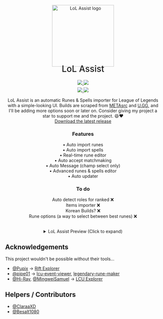 <p align="center" style="margin-bottom: 0px !important;">
  <img width="200" src="https://user-images.githubusercontent.com/48817307/172007805-112e094e-006f-4048-8027-bd96e1e4b6e2.png" alt="LoL Assist logo" align="center">
</p>
<h1 align="center" style="margin-top: -10px; font-weight: 500;">LoL Assist</h1>

<div align="center">
<a href="https://github.com/Rokuazery/LoL-Assist/stargazers">
  <img src="https://img.shields.io/github/stars/rokuazery/lol-assist?color=yellow&label=Stars&logo=github&style=for-the-badge">
</a>

<a href="https://github.com/Rokuazery/LoL-Assist/network/members">
  <img src="https://img.shields.io/github/forks/rokuazery/lol-assist?color=blue&logo=github&style=for-the-badge">
</a>

<br>

<a href="https://github.com/Rokuazery/LoL-Assist/releases/latest">
  <img style="margin-top: 5px;" src="https://img.shields.io/github/downloads/rokuazery/lol-assist/total?color=violet&style=for-the-badge">
</a>

<a href="https://github.com/Rokuazery/LoL-Assist/blob/master/LICENSE.md">
  <img style="margin-top: 5px;" src="https://img.shields.io/badge/license-GPL--3.0-red?style=for-the-badge&logo=appveyor">
</a>
</div>

<p align="center" styles="word-wrap: break-word;">LoL Assist is an automatic Runes & Spells importer for League of Legends with a simple-looking UI.
Builds are scraped from <a href="https://www.metasrc.com">METAsrc</a> and <a href="https://u.gg">U.GG</a>, and I'll be adding more options soon or later on.
Consider giving my project a star to support me and the project. 😄❤️<br> <a href="https://github.com/Rokuazery/LoL-Assist/releases/latest">Download the latest release</a></p>

<div align="center">
<h3>Features</h3>
<p>
• Auto import runes<br>
• Auto import spells<br>
• Real-time rune editor<br>
• Auto accept matchmaking<br>
• Auto Message (champ select only)<br>
• Advanced runes & spells editor<br>
• Auto updater<br>
</p>
</div>

<div align="center">
<h3>To do</h3>
<p>
Auto detect roles for ranked ❌<br>
Items importer ❌<br>
Korean Builds? ❌<br>
Rune options (a way to select between best runes) ❌
</p>
</div>

<div align="center">
  <br/>
  <details>
      <summary>LoL Assist Preview (Click to expand)</summary>
      <br/>
      <p>
            <image width="350" src="https://user-images.githubusercontent.com/48817307/204808403-f5b30f1e-a69e-4671-990f-7680c2326a5e.png"/>
      <image width="350" src="https://user-images.githubusercontent.com/48817307/204808400-d24f1e77-7497-4815-8b22-9201f3f5f756.png"/>
      <image width="350" src="https://user-images.githubusercontent.com/48817307/204808394-a4fe70df-75f7-4695-8081-f00cd6669536.png"/>
      <image width="350" src="https://user-images.githubusercontent.com/48817307/204808397-1c86ee29-093d-42c7-b4e1-63cb89e25dc0.png"/><br/><br/>
      <h5>Advanced Runes & Spells Editor Window<br>(Wonky but it works)<h5/>
      <image width="350" src="https://user-images.githubusercontent.com/48817307/204808387-f4457fb3-d916-4b70-a0e4-9390b65c2460.png"/>
      </p>
  </details>
</div>

## Acknowledgements
This project wouldn't be possible without their tools...
 - [@Pupix](https://github.com/Pupix) -> [Rift Explorer](https://github.com/Pupix/rift-explorer)
 - [@pipe01](https://github.com/pipe01) -> [lcu-event-viewer](https://github.com/pipe01/lcu-event-viewer), [legendary-rune-maker](https://github.com/pipe01/legendary-rune-maker)
 - [@Hi-Ray](https://github.com/Hi-Ray), [@MingweiSamuel](https://github.com/MingweiSamuel) -> [LCU Explorer](https://github.com/HextechDocs/lcu-explorer)

## Helpers / Contributors
- [@ClaraaXD](https://github.com/ClaraaXD)
- [@Besalt1080](https://github.com/BeSalt1080)
